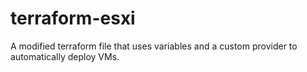 # terraform-esxi

A modified terraform file that uses variables and a custom provider to automatically deploy VMs.
